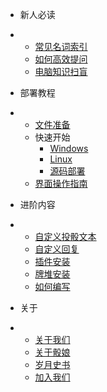 * 新人必读
* * [常见名词索引](terminology-index.md)
  * [如何高效提问](how-to-ask-questions-correctly.md)
  * [电脑知识扫盲](computer-eliminate-illiteracy.md)

* 部署教程
* 
  * [文件准备](operation-system-selection.md)
  * 快速开始
    * [Windows](Windows-install.md)
    * [Linux](Linux-install.md)
    * [源码部署](source-code-install.md)
  * [界面操作指南](interface-guidance.md)
  
* 进阶内容
* * [自定义投骰文本](custom-dice-text.md)
  * [自定义回复](custom-reply.md)
  * [插件安装](terminology-index.md)
  * [牌堆安装](deck-install.md)
  * [如何编写](how-to-write-deck.md)
  
* 关于
* * [关于我们](about-us.md)
  * [关于骰娘](about-dice.md)
  * [岁月史书](dice-istory.md)
  * [加入我们](join-us.md)


  


